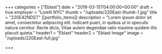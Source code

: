 +++
categories = ["Eblast"]
date = "2019-03-15T04:00:00+00:00"
draft = true
employer = "Lorelli NYC"
thumb = "/uploads/220East-thumb-1.jpg"
title = "220E42NDST"
[[portfolio_items]]
description = "Lorem ipsum dolor sit amet, consectetur adipiscing elit. Indicant pueri, in quibus ut in speculis natura cernitur. Recte dicis; Vitae autem degendae ratio maxime quidem illis placuit quieta."
header1 = "Eblast"
header2 = "Eblast Image"
image = "/uploads/220East-full.jpg"

+++
